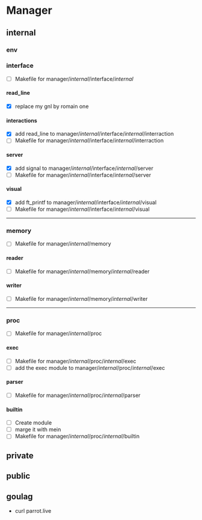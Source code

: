 # Manager

## internal
### env
### interface
 - [ ] Makefile     for manager/_internal_/interface/_internal_
#### read_line
 - [X] replace my gnl by romain one
#### interactions
 - [X] add read_line to manager/_internal_/interface/_internal_/interraction
 - [ ] Makefile     for manager/_internal_/interface/_internal_/interraction
#### server
 - [X] add signal    to manager/_internal_/interface/_internal_/server
 - [ ] Makefile     for manager/_internal_/interface/_internal_/server
#### visual
 - [X] add ft_printf to manager/_internal_/interface/_internal_/visual
 - [ ] Makefile     for manager/_internal_/interface/_internal_/visual

 ---

### memory
- [ ] Makefile     for manager/_internal_/memory
#### reader
- [ ] Makefile     for manager/_internal_/memory/_internal_/reader
#### writer
- [ ] Makefile     for manager/_internal_/memory/_internal_/writer

---

### proc
- [ ] Makefile     for manager/_internal_/proc
#### exec
- [ ] Makefile     for manager/_internal_/proc/_internal_/exec
- [ ] add the exec module to manager/_internal_/proc/_internal_/exec
#### parser
- [ ] Makefile     for manager/_internal_/proc/_internal_/parser
#### builtin
 - [ ] Create module
 - [ ] marge it with mein
 - [ ] Makefile    for manager/_internal_/proc/_internal_/builtin

## private
## public
## goulag
 - curl parrot.live